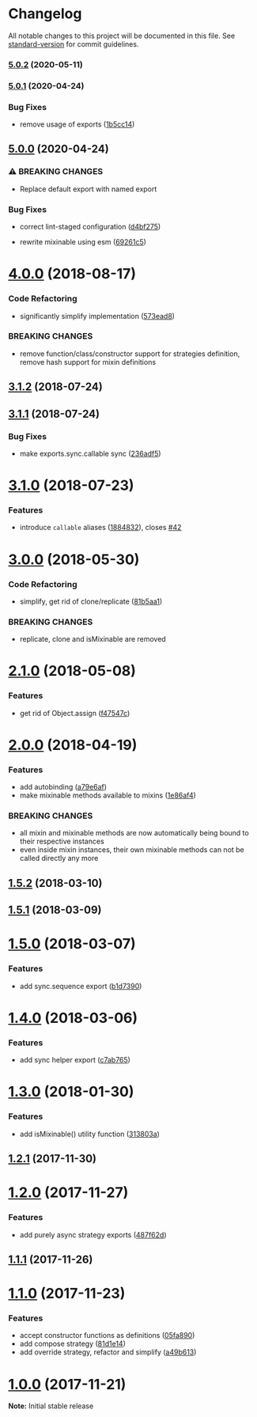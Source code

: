 # Changelog

All notable changes to this project will be documented in this file. See [standard-version](https://github.com/conventional-changelog/standard-version) for commit guidelines.

### [5.0.2](https://github.com/untool/mixinable/compare/v5.0.1...v5.0.2) (2020-05-11)

### [5.0.1](https://github.com/untool/mixinable/compare/v5.0.0...v5.0.1) (2020-04-24)


### Bug Fixes

* remove usage of exports ([1b5cc14](https://github.com/untool/mixinable/commit/1b5cc14d9405506d3494aba960bb1a5ffaf89824))

## [5.0.0](https://github.com/untool/mixinable/compare/v4.0.0...v5.0.0) (2020-04-24)


### ⚠ BREAKING CHANGES

* Replace default export with named export

### Bug Fixes

* correct lint-staged configuration ([d4bf275](https://github.com/untool/mixinable/commit/d4bf275fa0da804baf4c770aabcc6b192496110c))


* rewrite mixinable using esm ([69261c5](https://github.com/untool/mixinable/commit/69261c52efa9a8870d4d5ed82e0709f4cd3faa9d))

<a name="4.0.0"></a>
# [4.0.0](https://github.com/untool/mixinable/compare/v3.1.2...v4.0.0) (2018-08-17)


### Code Refactoring

* significantly simplify implementation ([573ead8](https://github.com/untool/mixinable/commit/573ead8))


### BREAKING CHANGES

* remove function/class/constructor support for
strategies definition, remove hash support for mixin definitions



<a name="3.1.2"></a>
## [3.1.2](https://github.com/untool/mixinable/compare/v3.1.1...v3.1.2) (2018-07-24)



<a name="3.1.1"></a>
## [3.1.1](https://github.com/untool/mixinable/compare/v3.1.0...v3.1.1) (2018-07-24)


### Bug Fixes

* make exports.sync.callable sync ([236adf5](https://github.com/untool/mixinable/commit/236adf5))



<a name="3.1.0"></a>
# [3.1.0](https://github.com/untool/mixinable/compare/v3.0.0...v3.1.0) (2018-07-23)


### Features

* introduce `callable` aliases ([1884832](https://github.com/untool/mixinable/commit/1884832)), closes [#42](https://github.com/untool/mixinable/issues/42)



<a name="3.0.0"></a>
# [3.0.0](https://github.com/untool/mixinable/compare/v2.1.0...v3.0.0) (2018-05-30)


### Code Refactoring

* simplify, get rid of clone/replicate ([81b5aa1](https://github.com/untool/mixinable/commit/81b5aa1))


### BREAKING CHANGES

* replicate, clone and isMixinable are removed



<a name="2.1.0"></a>
# [2.1.0](https://github.com/untool/mixinable/compare/v2.0.0...v2.1.0) (2018-05-08)


### Features

* get rid of Object.assign ([f47547c](https://github.com/untool/mixinable/commit/f47547c))



<a name="2.0.0"></a>
# [2.0.0](https://github.com/untool/mixinable/compare/v1.5.2...v2.0.0) (2018-04-19)


### Features

* add autobinding ([a79e6af](https://github.com/untool/mixinable/commit/a79e6af))
* make mixinable methods available to mixins ([1e86af4](https://github.com/untool/mixinable/commit/1e86af4))


### BREAKING CHANGES

* all mixin and mixinable methods are now automatically
being bound to their respective instances
* even inside mixin instances, their own mixinable methods can
not be called directly any more



<a name="1.5.2"></a>
## [1.5.2](https://github.com/untool/mixinable/compare/v1.5.1...v1.5.2) (2018-03-10)



<a name="1.5.1"></a>
## [1.5.1](https://github.com/untool/mixinable/compare/v1.5.0...v1.5.1) (2018-03-09)



<a name="1.5.0"></a>
# [1.5.0](https://github.com/untool/mixinable/compare/v1.4.0...v1.5.0) (2018-03-07)


### Features

* add sync.sequence export ([b1d7390](https://github.com/untool/mixinable/commit/b1d7390))



<a name="1.4.0"></a>
# [1.4.0](https://github.com/untool/mixinable/compare/v1.3.0...v1.4.0) (2018-03-06)


### Features

* add sync helper export ([c7ab765](https://github.com/untool/mixinable/commit/c7ab765))



<a name="1.3.0"></a>
# [1.3.0](https://github.com/dmbch/mixinable/compare/v1.2.1...v1.3.0) (2018-01-30)


### Features

* add isMixinable() utility function ([313803a](https://github.com/dmbch/mixinable/commit/313803a))



<a name="1.2.1"></a>
## [1.2.1](https://github.com/dmbch/mixinable/compare/v1.2.0...v1.2.1) (2017-11-30)



<a name="1.2.0"></a>
# [1.2.0](https://github.com/dmbch/mixinable/compare/v1.1.1...v1.2.0) (2017-11-27)


### Features

* add purely async strategy exports ([487f62d](https://github.com/dmbch/mixinable/commit/487f62d))



<a name="1.1.1"></a>
## [1.1.1](https://github.com/dmbch/mixinable/compare/v1.1.0...v1.1.1) (2017-11-26)



<a name="1.1.0"></a>
# [1.1.0](https://github.com/dmbch/mixinable/compare/v0.4.0...v1.1.0) (2017-11-23)


### Features

* accept constructor functions as definitions ([05fa890](https://github.com/dmbch/mixinable/commit/05fa890))
* add compose strategy ([81d1e14](https://github.com/dmbch/mixinable/commit/81d1e14))
* add override strategy, refactor and simplify ([a49b613](https://github.com/dmbch/mixinable/commit/a49b613))



<a name="1.0.0"></a>
# [1.0.0](https://github.com/dmbch/mixinable/compare/3799c885...v1.0.0) (2017-11-21)




**Note:** Initial stable release
